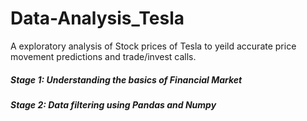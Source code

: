 # Data-Analysis_Tesla
A exploratory analysis of Stock prices of Tesla to yeild accurate price movement predictions and trade/invest calls.

##### Stage 1: Understanding the basics of Financial Market  

##### Stage 2: Data filtering using Pandas and Numpy
